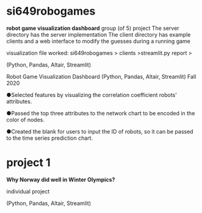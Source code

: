 # si649robogames
**robot game visualization dashboard**
group (of 5) project
The server directory has the server implementation
The client directory has example clients and a web interface to modify the guesses during a running game

visualization file worked:
si649robogames > clients >streamlit.py
report >

(Python, Pandas, Altair, Streamlit)

Robot Game Visualization Dashboard (Python, Pandas, Altair, Streamlit) Fall 2020

●Selected features by visualizing the correlation coefficient robots’ attributes.

●Passed the top three attributes to the network chart to be encoded in the color of nodes.

●Created the blank for users to input the ID of robots, so it can be passed to the time series prediction chart.





# project 1
**Why Norway did well in Winter Olympics?**

individual project

(Python, Pandas, Altair, Streamlit)
